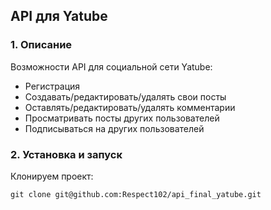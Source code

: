 ## API для Yatube
### 1. Описание
Возможности API для социальной сети Yatube:
- Регистрация
- Создавать/редактировать/удалять свои посты
- Оставлять/редактировать/удалять комментарии
- Просматривать посты других пользователей
- Подписываться на других пользователей
### 2. Установка и запуск
Клонируем проект:

```git clone git@github.com:Respect102/api_final_yatube.git```
